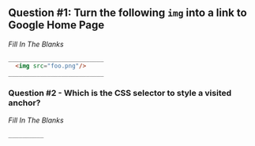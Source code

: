 ## Question #1: Turn the following `img` into a link to Google Home Page

*Fill In The Blanks*

``` html
___________________________
  <img src="foo.png"/>
___________________________  
```

### Question #2 - Which is the CSS selector to style a visited anchor?

*Fill In The Blanks*

``` 
__________
```

